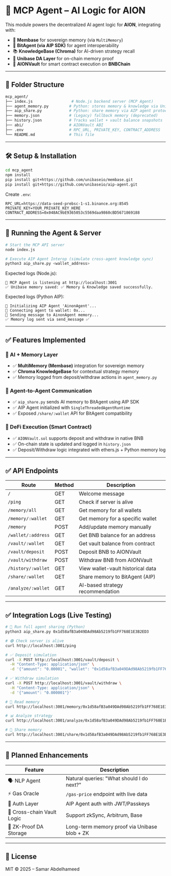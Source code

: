 # 🧠 MCP Agent – AI Logic for AION

This module powers the decentralized AI agent logic for **AION**, integrating with:

- 🧠 **Membase** for sovereign memory (via `MultiMemory`)
- 🧩 **BitAgent (via AIP SDK)** for agent interoperability
- 📚 **KnowledgeBase (Chroma)** for AI-driven strategy recall
- 💾 **Unibase DA Layer** for on-chain memory proof
- 🔐 **AIONVault** for smart contract execution on **BNBChain**

---

## 📁 Folder Structure

```bash
mcp_agent/
├── index.js                 # Node.js backend server (MCP Agent)
├── agent_memory.py         # Python: stores memory & knowledge via Unibase SDK
├── aip_share.py            # Python: share memory via AIP agent protocol
├── memory.json             # (Legacy) fallback memory (deprecated)
├── history.json            # Tracks wallet + vault balance snapshots
├── abi/                    # AIONVault ABI
├── .env                    # RPC_URL, PRIVATE_KEY, CONTRACT_ADDRESS
└── README.md               # This file
```

---

## 🛠 Setup & Installation

```bash
cd mcp_agent
npm install
pip install git+https://github.com/unibaseio/membase.git
pip install git+https://github.com/unibaseio/aip-agent.git
```

Create `.env`:

```env
RPC_URL=https://data-seed-prebsc-1-s1.binance.org:8545
PRIVATE_KEY=YOUR_PRIVATE_KEY_HERE
CONTRACT_ADDRESS=0x048AC9bE9365053c5569daa9860cBD5671869188
```

---

## 🚀 Running the Agent & Server

```bash
# Start the MCP API server
node index.js

# Execute AIP Agent Interop (simulate cross-agent knowledge sync)
python3 aip_share.py <wallet_address>
```

Expected logs (Node.js):

```
🚀 MCP Agent is listening at http://localhost:3001
✅ Unibase memory saved: ✅ Memory & Knowledge saved successfully.
```

Expected logs (Python AIP):

```
🔗 Initializing AIP Agent 'AinonAgent'...
🔑 Connecting agent to wallet: 0x...
📩 Sending message to AinonAgent memory...
✅ Memory log sent via send_message ✅
```

---

## ✅ Features Implemented

### 🧠 AI + Memory Layer

- ✅ **MultiMemory (Membase)** integration for sovereign memory
- ✅ **Chroma KnowledgeBase** for contextual strategy memory
- ✅ Memory logged from deposit/withdraw actions in `agent_memory.py`

### 🤝 Agent-to-Agent Communication

- ✅ `aip_share.py` sends AI memory to BitAgent using AIP SDK
- ✅ AIP Agent initialized with `SingleThreadedAgentRuntime`
- ✅ Exposed `/share/:wallet` API for BitAgent compatibility

### 🔐 DeFi Execution (Smart Contract)

- ✅ `AIONVault.sol` supports deposit and withdraw in native BNB
- ✅ On-chain state is updated and logged in `history.json`
- ✅ Deposit/Withdraw logic integrated with ethers.js + Python memory log

---

## ✅ API Endpoints

| Route              | Method | Description                       |
| ------------------ | ------ | --------------------------------- |
| `/`                | GET    | Welcome message                   |
| `/ping`            | GET    | Check if server is alive          |
| `/memory/all`      | GET    | Get memory for all wallets        |
| `/memory/:wallet`  | GET    | Get memory for a specific wallet  |
| `/memory`          | POST   | Add/update memory manually        |
| `/wallet/:address` | GET    | Get BNB balance for an address    |
| `/vault/:wallet`   | GET    | Get vault balance from contract   |
| `/vault/deposit`   | POST   | Deposit BNB to AIONVault          |
| `/vault/withdraw`  | POST   | Withdraw BNB from AIONVault       |
| `/history/:wallet` | GET    | View wallet-vault historical data |
| `/share/:wallet`   | GET    | Share memory to BitAgent (AIP)    |
| `/analyze/:wallet` | GET    | AI-based strategy recommendation  |

---

## ✅ Integration Logs (Live Testing)

```bash
# 🔁 Run full agent sharing (Python)
python3 aip_share.py 0x1d58afB3a049DAd98Ab5219fb1FF768E1E3B2ED3

# 🟢 Check server is alive
curl http://localhost:3001/ping

# ✅ Deposit simulation
curl -X POST http://localhost:3001/vault/deposit \
  -H "Content-Type: application/json" \
  -d '{"amount": "0.00001", "wallet": "0x1d58afB3a049DAd98Ab5219fb1FF768E1E3B2ED3"}'

# ✅ Withdraw simulation
curl -X POST http://localhost:3001/vault/withdraw \
  -H "Content-Type: application/json" \
  -d '{"amount": "0.000001"}'

# 🧠 Read memory
curl http://localhost:3001/memory/0x1d58afB3a049DAd98Ab5219fb1FF768E1E3B2ED3

# 📊 Analyze strategy
curl http://localhost:3001/analyze/0x1d58afB3a049DAd98Ab5219fb1FF768E1E3B2ED3

# 🔁 Share memory
curl http://localhost:3001/share/0x1d58afB3a049DAd98Ab5219fb1FF768E1E3B2ED3
```

---

## 🧩 Planned Enhancements

| Feature                    | Description                                  |
| -------------------------- | -------------------------------------------- |
| 🗣️ NLP Agent               | Natural queries: "What should I do next?"    |
| ⚡ Gas Oracle              | `/gas-price` endpoint with live data         |
| 🔐 Auth Layer              | AIP Agent auth with JWT/Passkeys             |
| 🌉 Cross-chain Vault Logic | Support zkSync, Arbitrum, Base               |
| 🔏 ZK-Proof DA Storage     | Long-term memory proof via Unibase blob + ZK |

---

## 📄 License

MIT © 2025 – Samar Abdelhameed

```

```
